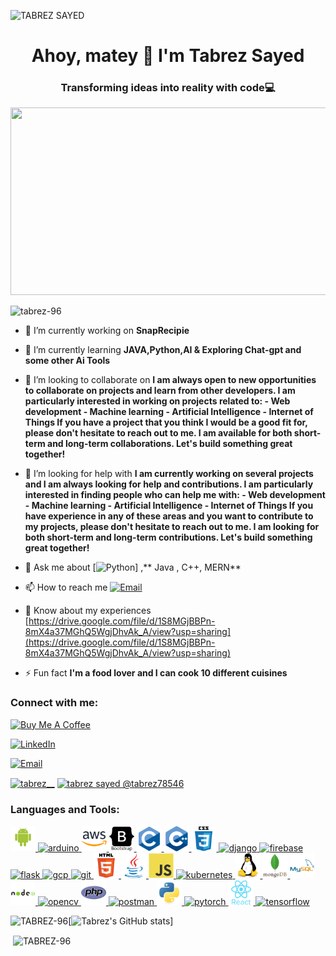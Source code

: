 

![TABREZ SAYED](https://user-images.githubusercontent.com/114156392/201528228-628ea20e-e6aa-4159-a262-f588bd5aaa4a.png)

<h1 align="center">Ahoy, matey 🌠 I'm Tabrez Sayed</h1>
<h3 align="center">Transforming ideas into reality with code💻</h3>
<div align="center">
  <img src="https://media.giphy.com/media/349qKnoIBHK1i/giphy.gif" width="600" height="300"/>
</div>
<p align="left"> <img src="https://komarev.com/ghpvc/?username=tabrez-96&label=Profile%20views&color=0e75b6&style=flat" alt="tabrez-96" /> </p>

- 🔭 I’m currently working on **SnapRecipie**

- 🌱 I’m currently learning **JAVA,Python,AI & Exploring Chat-gpt and some other Ai Tools**

- 👯 I’m looking to collaborate on **I am always open to new opportunities to collaborate on projects and learn from other developers. I am particularly interested in working on projects related to: - Web development - Machine learning - Artificial Intelligence - Internet of Things If you have a project that you think I would be a good fit for, please don't hesitate to reach out to me. I am available for both short-term and long-term collaborations. Let's build something great together!**

- 🤝 I’m looking for help with **I am currently working on several projects and I am always looking for help and contributions. I am particularly interested in finding people who can help me with: - Web development - Machine learning - Artificial Intelligence - Internet of Things If you have experience in any of these areas and you want to contribute to my projects, please don't hesitate to reach out to me. I am looking for both short-term and long-term contributions. Let's build something great together!**

- 💬 Ask me about [![Python](https://img.shields.io/badge/Python-FFD43B?style=for-the-badge&logo=python&logoColor=blue)] ,** Java , C++, MERN**

- 📫 How to reach me [![Email](https://img.shields.io/badge/Gmail-D14836?style=for-the-badge&logo=gmail&logoColor=white)](mailto:tabrez78546@gmail.com)

- 📄 Know about my experiences [https://drive.google.com/file/d/1S8MGjBBPn-8mX4a37MGhQ5WgjDhvAk_A/view?usp=sharing](https://drive.google.com/file/d/1S8MGjBBPn-8mX4a37MGhQ5WgjDhvAk_A/view?usp=sharing)

- ⚡ Fun fact **I'm a food lover and I can cook 10 different cuisines**

<h3 align="left">Connect with me:</h3>
<p align="left">
 
 [![Buy Me A Coffee](https://www.buymeacoffee.com/assets/img/custom_images/orange_img.png)](https://www.buymeacoffee.com/TABREZx96)
  
[![LinkedIn](https://img.shields.io/badge/LinkedIn-0077B5?style=for-the-badge&logo=linkedin&logoColor=white)](https://www.linkedin.com/in/tabrez-sayed-b661641b8/)
  
[![Email](https://img.shields.io/badge/Gmail-D14836?style=for-the-badge&logo=gmail&logoColor=white)](mailto:tabrez78546@gmail.com)
  
<a href="https://www.leetcode.com/tabrez__" target="blank"><img align="center" src="https://raw.githubusercontent.com/rahuldkjain/github-profile-readme-generator/master/src/images/icons/Social/leet-code.svg" alt="tabrez__" height="30" width="40" /></a>
<a href="https://www.hackerearth.com/tabrez sayed @tabrez78546" target="blank"><img align="center" src="https://raw.githubusercontent.com/rahuldkjain/github-profile-readme-generator/master/src/images/icons/Social/hackerearth.svg" alt="tabrez sayed @tabrez78546" height="30" width="40" /></a>
</p>

<h3 align="left">Languages and Tools:</h3>
<p align="left"> <a href="https://developer.android.com" target="_blank" rel="noreferrer"> <img src="https://raw.githubusercontent.com/devicons/devicon/master/icons/android/android-original-wordmark.svg" alt="android" width="40" height="40"/> </a> <a href="https://www.arduino.cc/" target="_blank" rel="noreferrer"> <img src="https://cdn.worldvectorlogo.com/logos/arduino-1.svg" alt="arduino" width="40" height="40"/> </a> <a href="https://aws.amazon.com" target="_blank" rel="noreferrer"> <img src="https://raw.githubusercontent.com/devicons/devicon/master/icons/amazonwebservices/amazonwebservices-original-wordmark.svg" alt="aws" width="40" height="40"/> </a> <a href="https://getbootstrap.com" target="_blank" rel="noreferrer"> <img src="https://raw.githubusercontent.com/devicons/devicon/master/icons/bootstrap/bootstrap-plain-wordmark.svg" alt="bootstrap" width="40" height="40"/> </a> <a href="https://www.cprogramming.com/" target="_blank" rel="noreferrer"> <img src="https://raw.githubusercontent.com/devicons/devicon/master/icons/c/c-original.svg" alt="c" width="40" height="40"/> </a> <a href="https://www.w3schools.com/cpp/" target="_blank" rel="noreferrer"> <img src="https://raw.githubusercontent.com/devicons/devicon/master/icons/cplusplus/cplusplus-original.svg" alt="cplusplus" width="40" height="40"/> </a> <a href="https://www.w3schools.com/css/" target="_blank" rel="noreferrer"> <img src="https://raw.githubusercontent.com/devicons/devicon/master/icons/css3/css3-original-wordmark.svg" alt="css3" width="40" height="40"/> </a> <a href="https://www.djangoproject.com/" target="_blank" rel="noreferrer"> <img src="https://cdn.worldvectorlogo.com/logos/django.svg" alt="django" width="40" height="40"/> </a> <a href="https://firebase.google.com/" target="_blank" rel="noreferrer"> <img src="https://www.vectorlogo.zone/logos/firebase/firebase-icon.svg" alt="firebase" width="40" height="40"/> </a> <a href="https://flask.palletsprojects.com/" target="_blank" rel="noreferrer"> <img src="https://www.vectorlogo.zone/logos/pocoo_flask/pocoo_flask-icon.svg" alt="flask" width="40" height="40"/> </a> <a href="https://cloud.google.com" target="_blank" rel="noreferrer"> <img src="https://www.vectorlogo.zone/logos/google_cloud/google_cloud-icon.svg" alt="gcp" width="40" height="40"/> </a> <a href="https://git-scm.com/" target="_blank" rel="noreferrer"> <img src="https://www.vectorlogo.zone/logos/git-scm/git-scm-icon.svg" alt="git" width="40" height="40"/> </a> <a href="https://www.w3.org/html/" target="_blank" rel="noreferrer"> <img src="https://raw.githubusercontent.com/devicons/devicon/master/icons/html5/html5-original-wordmark.svg" alt="html5" width="40" height="40"/> </a> <a href="https://www.java.com" target="_blank" rel="noreferrer"> <img src="https://raw.githubusercontent.com/devicons/devicon/master/icons/java/java-original.svg" alt="java" width="40" height="40"/> </a> <a href="https://developer.mozilla.org/en-US/docs/Web/JavaScript" target="_blank" rel="noreferrer"> <img src="https://raw.githubusercontent.com/devicons/devicon/master/icons/javascript/javascript-original.svg" alt="javascript" width="40" height="40"/> </a> <a href="https://kubernetes.io" target="_blank" rel="noreferrer"> <img src="https://www.vectorlogo.zone/logos/kubernetes/kubernetes-icon.svg" alt="kubernetes" width="40" height="40"/> </a> <a href="https://www.linux.org/" target="_blank" rel="noreferrer"> <img src="https://raw.githubusercontent.com/devicons/devicon/master/icons/linux/linux-original.svg" alt="linux" width="40" height="40"/> </a> <a href="https://www.mongodb.com/" target="_blank" rel="noreferrer"> <img src="https://raw.githubusercontent.com/devicons/devicon/master/icons/mongodb/mongodb-original-wordmark.svg" alt="mongodb" width="40" height="40"/> </a> <a href="https://www.mysql.com/" target="_blank" rel="noreferrer"> <img src="https://raw.githubusercontent.com/devicons/devicon/master/icons/mysql/mysql-original-wordmark.svg" alt="mysql" width="40" height="40"/> </a> <a href="https://nodejs.org" target="_blank" rel="noreferrer"> <img src="https://raw.githubusercontent.com/devicons/devicon/master/icons/nodejs/nodejs-original-wordmark.svg" alt="nodejs" width="40" height="40"/> </a> <a href="https://opencv.org/" target="_blank" rel="noreferrer"> <img src="https://www.vectorlogo.zone/logos/opencv/opencv-icon.svg" alt="opencv" width="40" height="40"/> </a> <a href="https://www.php.net" target="_blank" rel="noreferrer"> <img src="https://raw.githubusercontent.com/devicons/devicon/master/icons/php/php-original.svg" alt="php" width="40" height="40"/> </a> <a href="https://postman.com" target="_blank" rel="noreferrer"> <img src="https://www.vectorlogo.zone/logos/getpostman/getpostman-icon.svg" alt="postman" width="40" height="40"/> </a> <a href="https://www.python.org" target="_blank" rel="noreferrer"> <img src="https://raw.githubusercontent.com/devicons/devicon/master/icons/python/python-original.svg" alt="python" width="40" height="40"/> </a> <a href="https://pytorch.org/" target="_blank" rel="noreferrer"> <img src="https://www.vectorlogo.zone/logos/pytorch/pytorch-icon.svg" alt="pytorch" width="40" height="40"/> </a> <a href="https://reactjs.org/" target="_blank" rel="noreferrer"> <img src="https://raw.githubusercontent.com/devicons/devicon/master/icons/react/react-original-wordmark.svg" alt="react" width="40" height="40"/> </a> <a href="https://www.tensorflow.org" target="_blank" rel="noreferrer"> <img src="https://www.vectorlogo.zone/logos/tensorflow/tensorflow-icon.svg" alt="tensorflow" width="40" height="40"/> </a> </p>

<p><img align="left" src="https://github-readme-stats.vercel.app/api/top-langs?username=TABREZ-96&show_icons=true&locale=en&layout=compact" alt="TABREZ-96" /></p>

[![Tabrez's GitHub stats](https://github-readme-stats.vercel.app/api?username=TABREZ-96&show_icons=true&theme=radical)]

<p>&nbsp;<img align="center" src="https://github-readme-stats.vercel.app/api?username=TABREZ-96&show_icons=true&locale=en" alt="TABREZ-96" /></p>
                                                                                              



